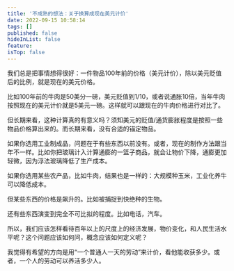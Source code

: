 ```yaml
---
title: '不成熟的想法：关于换算成现在美元计价'
date: 2022-09-15 10:58:14
tags: []
published: false
hideInList: false
feature: 
isTop: false
---
```



我们总是把事情想得很好：一件物品100年前的价格（美元计价），除以美元贬值后的比例，就是现在的美元价格。

比如100年前的牛肉是50美分一磅，美元贬值到1/10，或者说通胀10倍，当年牛肉按照现在的美元计价就是5美元一磅。这样就可以跟现在的牛肉价格进行对比了。

但长期来看，这种计算真的有意义吗？须知美元的贬值/通货膨胀程度是按照一些物品价格算出来的。而长期来看，没有合适的锚定物品。

如果你选用工业制成品，问题在于有些东西以前没有。或者，现在的制作方法跟当年不一样。比如你把玻璃计入计算通膨的一篮子商品，就会让物价下降，通膨更加轻微，因为浮法玻璃降低了生产成本。

如果你选用某些农产品，比如牛肉，结果也是一样的：大规模种玉米，工业化养牛可以降低成本。

但某些东西的价格是飙升的。比如被捕捉到快绝种的生物。

还有些东西演变到完全不可比拟的程度。比如电话，汽车。

所以，我们应该怎样看待百年以上的尺度上的经济发展，物价变化，和人民生活水平呢？这个问题应该如何问，概念应该如何定义呢？

我觉得有希望的方向是用“一个普通人一天的劳动”来计价，看他能收获多少。或者，一个人的劳动可以养活多少人。